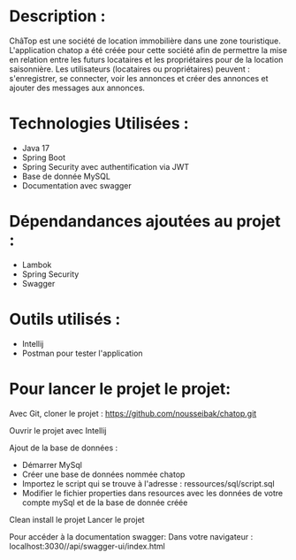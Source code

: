 # Description :

ChâTop est une société de location immobilière dans une zone touristique.
L'application chatop a été créée pour cette société afin de permettre la mise en relation entre les futurs locataires et les propriétaires pour de la location saisonnière. 
Les utilisateurs (locataires ou propriétaires) peuvent : s'enregistrer, se connecter, voir les annonces et créer des annonces et ajouter des messages aux annonces.

# Technologies Utilisées :

- Java 17
- Spring Boot
- Spring Security avec authentification via JWT
- Base de donnée MySQL
- Documentation avec swagger
  
# Dépendandances ajoutées au projet :

- Lambok
- Spring Security
- Swagger

# Outils utilisés :
- Intellij
- Postman pour tester l'application


# Pour lancer le projet le projet:

Avec Git, cloner le projet : https://github.com/nousseibak/chatop.git

Ouvrir le projet avec Intellij

Ajout de la base de données :
- Démarrer MySql
- Créer une base de données nommée chatop
- Importez le script qui se trouve à l'adresse : ressources/sql/script.sql
- Modifier le fichier properties dans resources avec les données de votre compte mySql et de la base de donnée créée

Clean install le projet
Lancer le projet 

Pour accéder à la documentation swagger:
Dans votre navigateur :
localhost:3030//api/swagger-ui/index.html












